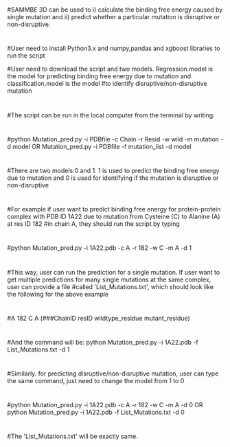 # 
#SAMMBE 3D can be used to i) calculate the binding free energy caused by single mutation and ii) predict whether a particular mutation is disruptive or non-disruptive. 
#
#User need to install Python3.x and numpy,pandas and xgboost libraries to run the script

#User need to download the script and two models. Regression.model is the model for predicting binding free energy due to mutation and classification.model is the model
#to identify disruptive/non-disruptive mutation
#
#The script can be run in the local computer from the terminal by writing:
#
#python Mutation_pred.py -i PDBfile -c Chain -r Resid -w wild -m mutation -d model OR Mutation_pred.py -i PDBfile -f mutation_list -d model
#   
#There are two models:0 and 1. 1 is used to predict the binding free energy due to mutation and 0 is used for identifying if the mutation is disruptive or non-disruptive
#
#For example if user want to predict binding free energy for protein-protein complex with PDB ID 1A22 due to mutation from Cysteine (C) to Alanine (A) at res ID 182 
#in chain A, they should run the script by typing
#
#python Mutation_pred.py -i 1A22.pdb -c A -r 182 -w C -m A -d 1
#
#This way, user can run the prediction for a single mutation. If user want to get multiple predictions for many single mutations at the same complex, user can provide a file 
#called 'List_Mutations.txt', which should look like the following for the above example
#
#A 182 C A   (###ChainID resID wildtype_residue mutant_residue)
#
#And the command will be: python Mutation_pred.py -i 1A22.pdb -f List_Mutations.txt -d 1
#
#Similarly. for predicting disruptive/non-disruptive mutation, user can type the same command, just need to change the model from 1 to 0
# 
#python Mutation_pred.py -i 1A22.pdb -c A -r 182 -w C -m A -d 0 OR python Mutation_pred.py -i 1A22.pdb -f List_Mutations.txt -d 0
#
#The 'List_Mutations.txt' will be exactly same.
#
#
#
#
#
#
#
#
#
